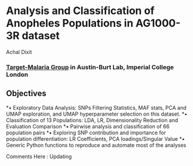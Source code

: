 # Analysis and Classification of Anopheles Populations in AG1000-3R dataset
Achal Dixit 
### [Target-Malaria Group](https://targetmalaria.org) in Austin-Burt Lab, Imperial College London

## Objectives
*• Exploratory Data Analysis: SNPs Filtering Statistics, MAF stats, PCA and UMAP exploration, and UMAP hyperparameter selection on this dataset.
*• Classification of 13 Populations: LDA, LR, Dimensionality Reduction and Evaluation Comparison
*• Pairwise analysis and classification of 66 population pairs
*• Exploring SNP contribution and importance for population differentiation: LR Coefficients, PCA loadings/Singular Value
*• Generic Python functions to reproduce and automate most of the analyses


Comments Here : Updating
